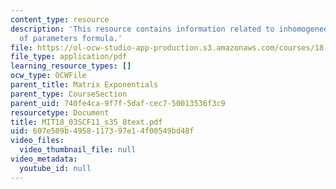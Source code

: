 ```yaml
---
content_type: resource
description: 'This resource contains information related to inhomogeneous case: variation
  of parameters formula.'
file: https://ol-ocw-studio-app-production.s3.amazonaws.com/courses/18-03sc-differential-equations-fall-2011/607e509b4958117397e14f00549bd48f_MIT18_03SCF11_s35_8text.pdf
file_type: application/pdf
learning_resource_types: []
ocw_type: OCWFile
parent_title: Matrix Exponentials
parent_type: CourseSection
parent_uid: 740fe4ca-9f7f-5daf-cec7-50013536f3c9
resourcetype: Document
title: MIT18_03SCF11_s35_8text.pdf
uid: 607e509b-4958-1173-97e1-4f00549bd48f
video_files:
  video_thumbnail_file: null
video_metadata:
  youtube_id: null
---
```

